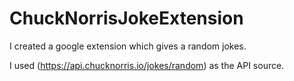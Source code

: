 # ChuckNorrisJokeExtension


I created a google extension which gives a random jokes.

I used (https://api.chucknorris.io/jokes/random) as the API source.
